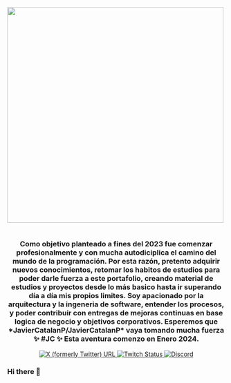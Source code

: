 <div id="header" align="cebter">
  <img src="https://section.cl/jc.png" width="500" />
  <h1 align="center" Hola 👋, Soy Javier Catalán, ¡Un gusto!</h1>
  <h3 align="center">Como objetivo planteado a fines del 2023 fue comenzar profesionalmente y con mucha autodiciplica el camino del mundo de la programación. Por esta razón, pretento adquirir nuevos conocimientos, retomar los habitos de estudios para poder  darle fuerza a este portafolio, creando material de estudios  y proyectos desde lo más basico hasta ir superando día a día mis propios limites. 
    Soy apacionado por la arquitectura  y la ingeneria de software, entender los procesos, y poder contribuir con entregas de mejoras continuas en base logica de negocio y objetivos corporativos.     
    Esperemos que *JavierCatalanP/JavierCatalanP* vaya tomando mucha fuerza ✨ #JC ✨ Esta aventura comenzo en Enero 2024.
  </h3>
<div id="badges" align="center">
  <a href="https://twitter.com/Jc_Javier_c">
  <img alt="X (formerly Twitter) URL" src="https://img.shields.io/twitter/url?url=https%3A%2F%2Ftwitter.com%2FJc_Javier_c">
  </a>

  <a href="https://www.twitch.tv/javiercatalanp">
  <img alt="Twitch Status" src="https://img.shields.io/twitch/status/javiercatalanp">
  </a>

   <a href="https://discord.com/channels/1196281298101211226/1196281298680021233">
  <img alt="Discord" src="https://img.shields.io/discord/1196281298101211226?logo=discord&label=Canal%20Discord&labelColor=white&color=white">
      </a>
</div>

### Hi there 👋

<!--
**JavierCatalanP/JavierCatalanP** is a ✨ _special_ ✨ repository because its `README.md` (this file) appears on your GitHub profile.

Here are some ideas to get you started:

- 🔭 I’m currently working on ...
- 🌱 I’m currently learning ...
- 👯 I’m looking to collaborate on ...
- 🤔 I’m looking for help with ...
- 💬 Ask me about ...
- 📫 How to reach me: ...
- 😄 Pronouns: ...
- ⚡ Fun fact: ...
-->
